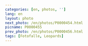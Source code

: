 ```yaml
---
categories: [en, photos, '']
lang: en
layout: photo
next_photo: /en/photos/P0000454.html
picname: P0000455
prev_photo: /en/photos/P0000456.html
tags: [Fotofalle, Leopards]
---
```


